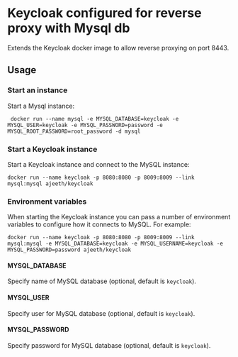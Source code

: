 # Keycloak configured for reverse proxy with Mysql db

Extends the Keycloak docker image to allow reverse proxying on port 8443.

## Usage

### Start an instance

Start a Mysql instance:

     docker run --name mysql -e MYSQL_DATABASE=keycloak -e MYSQL_USER=keycloak -e MYSQL_PASSWORD=password -e MYSQL_ROOT_PASSWORD=root_password -d mysql

### Start a Keycloak instance

Start a Keycloak instance and connect to the MySQL instance:

    docker run --name keycloak -p 8080:8080 -p 8009:8009 --link mysql:mysql ajeeth/keycloak

### Environment variables

When starting the Keycloak instance you can pass a number of environment variables to configure how it connects to MySQL. For example:

    docker run --name keycloak -p 8080:8080 -p 8009:8009 --link mysql:mysql -e MYSQL_DATABASE=keycloak -e MYSQL_USERNAME=keycloak -e MYSQL_PASSWORD=password ajeeth/keycloak

#### MYSQL_DATABASE

Specify name of MySQL database (optional, default is `keycloak`).

#### MYSQL_USER

Specify user for MySQL database (optional, default is `keycloak`).

#### MYSQL_PASSWORD

Specify password for MySQL database (optional, default is `keycloak`).

